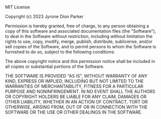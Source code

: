 MIT License

Copyright (c) 2023 Jyrone Dion Parker

Permission is hereby granted, free of charge, to any person obtaining a 
copy
of this software and associated documentation files (the "Software"), to 
deal
in the Software without restriction, including without limitation the 
rights
to use, copy, modify, merge, publish, distribute, sublicense, and/or sell
copies of the Software, and to permit persons to whom the Software is
furnished to do so, subject to the following conditions:

The above copyright notice and this permission notice shall be included in 
all
copies or substantial portions of the Software.

THE SOFTWARE IS PROVIDED "AS IS", WITHOUT WARRANTY OF ANY KIND, EXPRESS OR
IMPLIED, INCLUDING BUT NOT LIMITED TO THE WARRANTIES OF MERCHANTABILITY,
FITNESS FOR A PARTICULAR PURPOSE AND NONINFRINGEMENT. IN NO EVENT SHALL 
THE
AUTHORS OR COPYRIGHT HOLDERS BE LIABLE FOR ANY CLAIM, DAMAGES OR OTHER
LIABILITY, WHETHER IN AN ACTION OF CONTRACT, TORT OR OTHERWISE, ARISING 
FROM,
OUT OF OR IN CONNECTION WITH THE SOFTWARE OR THE USE OR OTHER DEALINGS IN 
THE
SOFTWARE.

